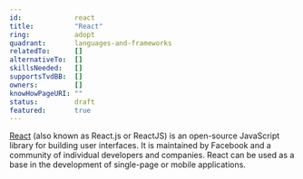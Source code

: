 ```yaml
---
id:				react
title:      	"React"
ring:       	adopt
quadrant:   	languages-and-frameworks
relatedTo:		[]
alternativeTo:	[]
skillsNeeded:	[]
supportsTvdBB:	[]
owners:         []
knowHowPageURI:	""   
status:			draft
featured:       true
---
```


[React](https://reactjs.org/) (also known as React.js or ReactJS) is an open-source JavaScript library for building user interfaces. It is maintained by Facebook and a community of individual developers and companies. React can be used as a base in the development of single-page or mobile applications. 
